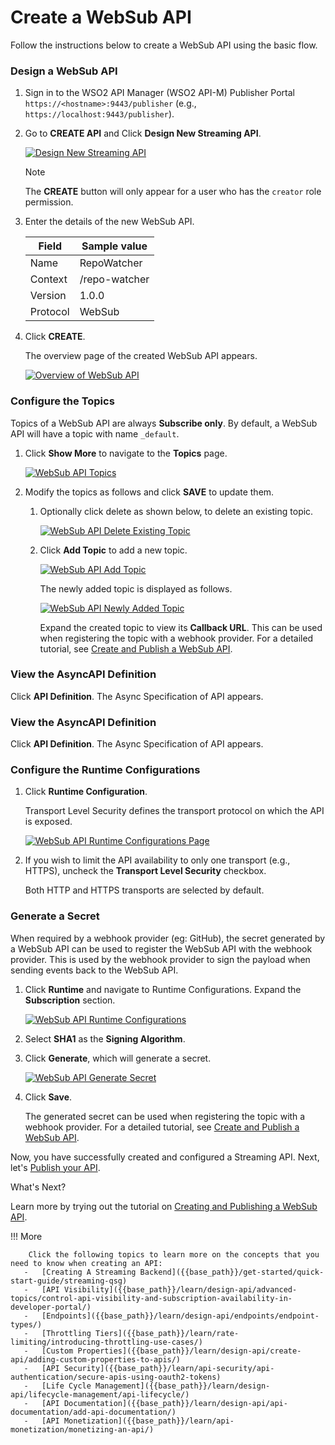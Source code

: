 # Create a WebSub API

Follow the instructions below to create a WebSub API using the basic flow.

### Design a WebSub API

1.  Sign in to the WSO2 API Manager (WSO2 API-M) Publisher Portal `https://<hostname>:9443/publisher` (e.g., `https://localhost:9443/publisher`).

2.  Go to **CREATE API** and Click **Design New Streaming API**.

    [![Design New Streaming API]({{base_path}}/assets/img/learn/design-api/streaming-api/design-new-streaming-api.png)]({{base_path}}/assets/img/learn/design-api/streaming-api/design-new-streaming-api.png)

    <html><div class="admonition note">
      <p class="admonition-title">Note</p>
      <p>The <b>CREATE</b> button will only appear for a user who has the <code>creator</code> role permission.</p>
      </div>
    </html>

3.  Enter the details of the new WebSub API.

     <table>
     <thead>
     <tr>
     <th><b>Field</b></th>
     <th><b>Sample value</b></th>
     </tr>
     </thead>
     <tbody>
     <tr>
     <td>Name</td>
     <td>RepoWatcher</td>
     </tr>
     <tr>
     <td>Context</td>
     <td>/repo-watcher</td>
     </tr>
     <tr>
     <td>Version</td>
     <td>1.0.0</td>
     </tr>
     <tr>
     <td>Protocol</td>
     <td>WebSub</td>
     </tr>
     </tbody>
     </table>


4.  Click **CREATE**. 

     The overview page of the created WebSub API appears.

     [![Overview of WebSub API]({{base_path}}/assets/img/learn/tutorials/streaming-api/websub/websub-api-overview.png)]({{base_path}}/assets/img/learn/tutorials/streaming-api/websub/websub-api-overview.png)


### Configure the Topics

Topics of a WebSub API are always **Subscribe only**. By default, a WebSub API will have a topic with name `_default`.

1. Click **Show More** to navigate to the **Topics** page.

    [![WebSub API Topics]({{base_path}}/assets/img/learn/design-api/streaming-api/websub/websub-topics-show-more.png)]({{base_path}}/assets/img/learn/design-api/streaming-api/websub/websub-topics-show-more.png)

2. Modify the topics as follows and click **SAVE** to update them.

    1. Optionally click delete as shown below, to delete an existing topic.

        [![WebSub API Delete Existing Topic]({{base_path}}/assets/img/learn/design-api/streaming-api/websub/websub-delete-default-topic.png)]({{base_path}}/assets/img/learn/design-api/streaming-api/websub/websub-delete-default-topic.png)

    2. Click **Add Topic** to add a new topic.
            
        [![WebSub API Add Topic]({{base_path}}/assets/img/learn/design-api/streaming-api/websub/websub-add-topic.png)]({{base_path}}/assets/img/learn/design-api/streaming-api/websub/websub-add-topic.png)
        
        The newly added topic is displayed as follows.
            
        [![WebSub API Newly Added Topic]({{base_path}}/assets/img/learn/design-api/streaming-api/websub/websub-api-newly-added-topic.png)]({{base_path}}/assets/img/learn/design-api/streaming-api/websub/websub-api-newly-added-topic.png)

        Expand the created topic to view its **Callback URL**. This can be used when registering the topic with a webhook provider. For a detailed tutorial, see [Create and Publish a WebSub API]({{base_path}}/tutorials/streaming-api/create-and-publish-websub-api).


### View the AsyncAPI Definition

Click **API Definition**. The Async Specification of API appears.


### View the AsyncAPI Definition

Click **API Definition**. The Async Specification of API appears.


### Configure the Runtime Configurations

1. Click **Runtime Configuration**. 

    Transport Level Security  defines the transport protocol on which the API is exposed.  

    [![WebSub API Runtime Configurations Page]({{base_path}}/assets/img/learn/design-api/streaming-api/websub/websub-api-runtime-configurations.png)]({{base_path}}/assets/img/learn/design-api/streaming-api/websub/websub-api-runtime-configurations.png)

2. If you wish to limit the API availability to only one transport (e.g., HTTPS), uncheck the **Transport Level Security** checkbox.

    Both HTTP and HTTPS transports are selected by default.

### Generate a Secret

When required by a webhook provider (eg: GitHub), the secret generated by a WebSub API can be used to register the WebSub API with the webhook provider. This is used by the webhook provider to sign the payload when sending events back to the WebSub API.
     
1. Click **Runtime** and navigate to Runtime Configurations. Expand the **Subscription** section.

     [![WebSub API Runtime Configurations]({{base_path}}/assets/img/learn/tutorials/streaming-api/websub/websub-api-runtime-configurations.png)]({{base_path}}/assets/img/learn/tutorials/streaming-api/websub/websub-api-runtime-configurations.png)
     
2. Select **SHA1** as the **Signing Algorithm**.

3. Click **Generate**, which will generate a secret.

     [![WebSub API Generate Secret]({{base_path}}/assets/img/learn/tutorials/streaming-api/websub/websub-api-generate-secret.png)]({{base_path}}/assets/img/learn/tutorials/streaming-api/websub/websub-api-generate-secret.png)
     
4. Click **Save**. 

     The generated secret can be used when registering the topic with a webhook provider. For a detailed tutorial, see [Create and Publish a WebSub API]({{base_path}}/tutorials/streaming-api/create-and-publish-websub-api).


Now, you have successfully created and configured a Streaming API. Next, let's [Publish your API]({{base_path}}/learn/design-api/publish-api/publish-an-api).

<div class="admonition note">
<p class="admonition-title">What's Next?</p>
<p>Learn more by trying out the tutorial on <a href="{{base_path}}/tutorials/streaming-api/create-and-publish-websub-api">Creating and Publishing a WebSub API</a>.</p>
</div>

!!! More

        Click the following topics to learn more on the concepts that you need to know when creating an API:
       -   [Creating A Streaming Backend]({{base_path}}/get-started/quick-start-guide/streaming-qsg)
       -   [API Visibility]({{base_path}}/learn/design-api/advanced-topics/control-api-visibility-and-subscription-availability-in-developer-portal/)
       -   [Endpoints]({{base_path}}/learn/design-api/endpoints/endpoint-types/)
       -   [Throttling Tiers]({{base_path}}/learn/rate-limiting/introducing-throttling-use-cases/)
       -   [Custom Properties]({{base_path}}/learn/design-api/create-api/adding-custom-properties-to-apis/)
       -   [API Security]({{base_path}}/learn/api-security/api-authentication/secure-apis-using-oauth2-tokens)
       -   [Life Cycle Management]({{base_path}}/learn/design-api/lifecycle-management/api-lifecycle/)
       -   [API Documentation]({{base_path}}/learn/design-api/api-documentation/add-api-documentation/)
       -   [API Monetization]({{base_path}}/learn/api-monetization/monetizing-an-api/)
